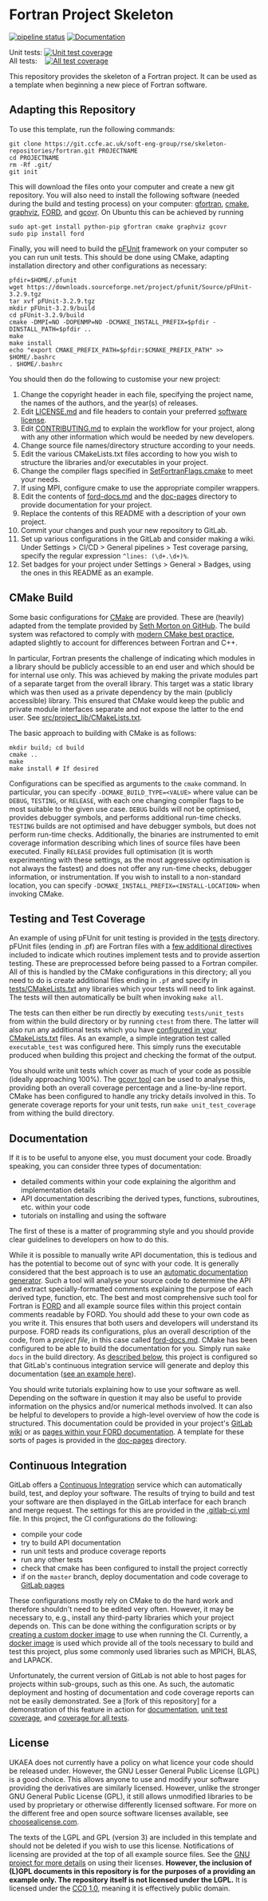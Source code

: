 # Fortran Project Skeleton

[![pipeline status](https://git.ccfe.ac.uk/soft-eng-group/rse/skeleton-repositories/fortran/badges/master/pipeline.svg)](https://git.ccfe.ac.uk/soft-eng-group/rse/skeleton-repositories/fortran/pipelines)
[![Documentation](https://img.shields.io/badge/docs-FORD-steelblue.svg)](http://cmacmack.gitpages.ccfe.ac.uk/fortran/)

Unit tests: [![Unit test coverage](https://git.ccfe.ac.uk/soft-eng-group/rse/skeleton-repositories/fortran/badges/master/coverage.svg?job=unit_tests)](http://cmacmack.gitpages.ccfe.ac.uk/fortran/unit_coverage/)  
All tests: &nbsp;&nbsp; [![All test coverage](https://git.ccfe.ac.uk/soft-eng-group/rse/skeleton-repositories/fortran/badges/master/coverage.svg?job=all_tests)](http://cmacmack.gitpages.ccfe.ac.uk/fortran/all_coverage/)


This repository provides the skeleton of a Fortran project. It can be
used as a template when beginning a new piece of Fortran software.


## Adapting this Repository

To use this template, run the following commands:
```
git clone https://git.ccfe.ac.uk/soft-eng-group/rse/skeleton-repositories/fortran.git PROJECTNAME
cd PROJECTNAME
rm -Rf .git/
git init
```
This will download the files onto your computer and create a new git
repository. You will also need to install the following software
(needed during the build and testing process) on your computer:
[gfortran](https://gcc.gnu.org/wiki/GFortran), [cmake](https://cmake.org), [graphviz](https://www.graphviz.org/), [FORD](https://github.com/Fortran-FOSS-Programmers/ford), and [gcovr](https://www.gcovr.com/en/stable/#). On Ubuntu this can be
achieved by running
```
sudo apt-get install python-pip gfortran cmake graphviz gcovr
sudo pip install ford
```
Finally, you will need to build the
[pFUnit](http://pfunit.sourceforge.net/) framework on your computer so
you can run unit tests. This should be done using CMake, adapting
installation directory and other configurations as necessary:
```
pfdir=$HOME/.pfunit
wget https://downloads.sourceforge.net/project/pfunit/Source/pFUnit-3.2.9.tgz
tar xvf pFUnit-3.2.9.tgz
mkdir pFUnit-3.2.9/build
cd pFUnit-3.2.9/build
cmake -DMPI=NO -DOPENMP=NO -DCMAKE_INSTALL_PREFIX=$pfdir -DINSTALL_PATH=$pfdir ..
make
make install
echo "export CMAKE_PREFIX_PATH=$pfdir:$CMAKE_PREFIX_PATH" >> $HOME/.bashrc
. $HOME/.bashrc
```

You should then do the following to customise your new project:

1. Change the copyright header in each file, specifying the project
   name, the names of the authors, and the year(s) of releases.
2. Edit [LICENSE.md](LICENSE.md) and file headers to contain your
   preferred [software license](#license).
3. Edit [CONTRIBUTING.md](CONTRIBUTING.md) to explain the workflow for
   your project, along with any other information which would be
   needed by new developers.
4. Change source file names/directory structure according to your needs.
4. Edit the various CMakeLists.txt files according to how you wish to
   structure the libraries and/or executables in your project.
5. Change the compiler flags specified in
   [SetFortranFlags.cmake](cmake/Modules/SetFortranFlags.cmake) to
   meet your needs.
6. If using MPI, configure cmake to use the appropriate compiler
   wrappers.
7. Edit the contents of [ford-docs.md](ford-docs.md) and the
   [doc-pages](doc-pages) directory to provide documentation for your
   project.
8. Replace the contents of this README with a description of your own project.
9. Commit your changes and push your new repository to GitLab.
10. Set up various configurations in the GitLab and consider making a
    wiki. Under Settings > CI/CD > General pipelines > Test coverage
    parsing, specify the regular expression `^lines: (\d+.\d+)%`.
11. Set badges for your project under Settings > General > Badges,
    using the ones in this README as an example.


## CMake Build

Some basic configurations for [CMake](https://cmake.org) are
provided. These are (heavily) adapted from the template provided by
[Seth Morton on
GitHub](https://github.com/SethMMorton/cmake_fortran_template). The
build system was refactored to comply with [modern CMake best
practice](https://pabloariasal.github.io/2018/02/19/its-time-to-do-cmake-right/),
adapted slightly to account for differences between Fortran and C++.

In particular, Fortran presents the challenge of indicating which
modules in a library should be publicly accessible to an end user and
which should be for internal use only. This was achieved by making the
private modules part of a separate target from the overall
library. This target was a static library which was then used as a
private dependency by the main (publicly accessible) library. This
ensured that CMake would keep the public and private module interfaces
separate and not expose the latter to the end user. See
[src/project_lib/CMakeLists.txt](src/project_lib/CMakeLists.txt).

The basic approach to building with CMake is as follows:
```
mkdir build; cd build
cmake ..
make
make install # If desired
```

Configurations can be specified as arguments to the `cmake`
command. In particular, you can specify `-DCMAKE_BUILD_TYPE=<VALUE>`
where value can be `DEBUG`, `TESTING`, or `RELEASE`, with each one
changing compiler flags to be most suitable to the given use
case. `DEBUG` builds will not be optimised, provides debugger symbols,
and performs additional run-time checks. `TESTING` builds are not
optimised and have debugger symbols, but does not perform run-time
checks. Additionally, the binaries are instrumented to emit coverage
information describing which lines of source files have been
executed. Finally `RELEASE` provides full optimisation (it is worth
experimenting with these settings, as the most aggressive optimisation
is not always the fastest) and does not offer any run-time checks,
debugger information, or instrumentation. If you wish to install to a
non-standard location, you can specify
`-DCMAKE_INSTALL_PREFIX=<INSTALL-LOCATION>` when invoking CMake.


## Testing and Test Coverage

An example of using pFUnit for unit testing is provided in the
[tests](tests/) directory. pFUnit files (ending in .pf) are Fortran
files with a [few additional
directives](http://pfunit.sourceforge.net/page_pFUnitParser.html)
included to indicate which routines implement tests and to provide
assertion testing. These are preprocessed before being passed to a
Fortran compiler. All of this is handled by the CMake configurations
in this directory; all you need to do is create additional files
ending in `.pf` and specify in
[tests/CMakeLists.txt](tests/CMakeLists.txt) any libraries which your
tests will need to link against. The tests will then automatically be
built when invoking `make all`.

The tests can then either be run directly by executing
`tests/unit_tests` from within the build directory or by running
`ctest` from there. The latter will also run any additional tests
which you have [configured in your
CMakeLists.txt](https://gitlab.kitware.com/cmake/community/wikis/doc/ctest/Testing-With-CTest)
files. As an example, a simple integration test called
`executable_test` was configured here. This simply runs the executable
produced when building this project and checking the format of the
output.

You should write unit tests which cover as much of your code as
possible (ideally approaching 100%). The [gcovr
tool](https://www.gcovr.com/en/stable/) can be used to analyse this,
providing both an overall coverage percentage and a line-by-line
report. CMake has been configured to handle any tricky details
involved in this. To generate coverage reports for your unit tests,
run `make unit_test_coverage` from withing the build directory.


## Documentation

If it is to be useful to anyone else, you must document your
code. Broadly speaking, you can consider three types of documentation:

- detailed comments within your code explaining the algorithm 
  and implementation details
- API documentation describing the derived types, functions, 
  subroutines, etc. within your code
- tutorials on installing and using the software

The first of these is a matter of programming style and you
should provide clear guidelines to developers on how to do this.

While it is possible to manually write API documentation, this is
tedious and has the potential to become out of sync with your code. It
is generally considered that the best approach is to use an [automatic
documentation
generator](https://en.wikipedia.org/wiki/Documentation_generator). Such
a tool will analyse your source code to determine the API and extract
specially-formatted comments explaining the purpose of each derived
type, function, etc. The best and most comprehensive such tool for
Fortran is [FORD](https://github.com/Fortran-FOSS-Programmers/ford)
and all example source files within this project contain comments
readable by FORD. You should add these to your own code as you write
it. This ensures that both users and developers will understand its
purpose. FORD reads its configurations, plus an overall description of
the code, from a _project file_, in this case called
[ford-docs.md](ford-docs.md). CMake has been configured to be able to
build the documentation for you. Simply run `make docs` in the build
directory. As [described below](#continuous-integration), this project
is configured so that GitLab's continuous integration service will
generate and deploy this documentation ([see an example
here](http://cmacmack.gitpages.ccfe.ac.uk/fortran/)).

You should write tutorials explaining how to use your software as
well. Depending on the software in question it may also be useful to
provide information on the physics and/or numerical methods
involved. It can also be helpful to developers to provide a high-level
overview of how the code is structured. This documentation could be
provided in your project's [GitLab
wiki](https://docs.gitlab.com/ee/user/project/wiki/) or as [pages
within your FORD
documentation](https://github.com/Fortran-FOSS-Programmers/ford/wiki/Writing-Pages).
A template for these sorts of pages is provided in the
[doc-pages](doc-pages/) directory.


## Continuous Integration

GitLab offers a [Continuous
Integration](https://git.ccfe.ac.uk/help/ci/README.md) service which
can automatically build, test, and deploy your software. The results of
trying to build and test your software are then displayed in the
GitLab interface for each branch and merge request. The settings for
this are provided in the [.gitlab-ci.yml](.gitlab-ci.yml) file. In
this project, the CI configurations do the following:

- compile your code
- try to build API documentation
- run unit tests and produce coverage reports
- run any other tests
- check that cmake has been configured to install the project correctly
- if on the `master` branch, deploy documentation and code coverage to [GitLab pages](https://git.ccfe.ac.uk/help/user/project/pages/index.md)

These configurations mostly rely on CMake to do the hard work and
therefore shouldn't need to be edited very often. However, it may be
necessary to, e.g., install any third-party libraries which your
project depends on. This can be done withing the configuration scripts
or by [creating a custom docker
image](https://git.ccfe.ac.uk/soft-eng-group/rse/continuous-integration/custom-docker-image)
to use when running the CI. Currently, a [docker
image](https://cloud.docker.com/u/cmacmackin/repository/docker/cmacmackin/fortran-env)
is used which provide all of the tools necessary to build and test
this project, plus some commonly used libraries such as MPICH, BLAS,
and LAPACK.

Unfortunately, the current version of GitLab is not able to host pages
for projects within sub-groups, such as this one. As such, the
automatic deployment and hosting of documentation and code coverage
reports can not be easily demonstrated. See a [fork of this
repository] for a demonstration of this feature in action for
[documentation](http://cmacmack.gitpages.ccfe.ac.uk/fortran/), [unit
test
coverage](http://cmacmack.gitpages.ccfe.ac.uk/fortran/unit_coverage/),
and [coverage for all
tests](http://cmacmack.gitpages.ccfe.ac.uk/fortran/all_coverage/).


## License

UKAEA does not currently have a policy on what licence your code
should be released under. However, the GNU Lesser General Public
License (LGPL) is a good choice. This allows anyone to use and modify
your software providing the derivatives are similarly
licensed. However, unlike the stronger GNU General Public License
(GPL), it still allows unmodified libraries to be used by proprietary
or otherwise differently licensed software. For more on the different
free and open source software licenses available, see
[choosealicense.com](https://choosealicense.com/licenses/).

The texts of the LGPL and GPL (version 3) are included in this
template and should not be deleted if you wish to use this
license. Notifications of licensing are provided at the top of all
example source files. See the [GNU project for more
details](https://www.gnu.org/licenses/gpl-howto.html) on using their
licenses. __However, the inclusion of (L)GPL documents in this
repository is for the purposes of a providing an example only. The
repository itself is not licensed under the LGPL.__ It is licensed
under the [CC0
1.0](https://creativecommons.org/publicdomain/zero/1.0/), meaning it
is effectively public domain.
